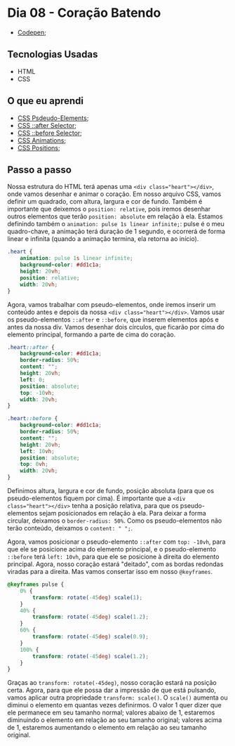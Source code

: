 # Dia 08 - Coração Batendo

-   [Codepen](https://codepen.io/lizvidotti91/pen/vYGrYeE);

## Tecnologias Usadas

-   HTML
-   CSS

## O que eu aprendi

-   [CSS Psdeudo-Elements](https://www.w3schools.com/css/css_pseudo_elements.asp);
-   [CSS ::after Selector](https://www.w3schools.com/cssref/sel_after.asp);
-   [CSS ::before Selector](https://www.w3schools.com/cssref/sel_before.asp);
-   [CSS Animations](https://www.w3schools.com/css/css3_animations.asp);
-   [CSS Positions](https://www.w3schools.com/css/css_positioning.asp);

## Passo a passo

Nossa estrutura do HTML terá apenas uma `<div class="heart"></div>`, onde vamos desenhar e animar o coração. Em nosso arquivo CSS, vamos definir um quadrado, com altura, largura e cor de fundo. Também é importante que deixemos o `position: relative`, pois iremos desenhar outros elementos que terão `position: absolute` em relação à ela. Estamos definindo também o `animation: pulse 1s linear infinite;`: pulse é o meu quadro-chave, a animação terá duração de 1 segundo, e ocorrerá de forma linear e infinita (quando a animação termina, ela retorna ao início).

```css
.heart {
    animation: pulse 1s linear infinite;
    background-color: #dd1c1a;
    height: 20vh;
    position: relative;
    width: 20vh;
}
```

Agora, vamos trabalhar com pseudo-elementos, onde iremos inserir um conteúdo antes e depois da nossa `<div class="heart"></div>`. Vamos usar os pseudo-elementos `::after` e `::before`, que inserem elementos após e antes da nossa div. Vamos desenhar dois círculos, que ficarão por cima do elemento principal, formando a parte de cima do coração.

```css
.heart::after {
    background-color: #dd1c1a;
    border-radius: 50%;
    content: "";
    height: 20vh;
    left: 0;
    position: absolute;
    top: -10vh;
    width: 20vh;
}

.heart::before {
    background-color: #dd1c1a;
    border-radius: 50%;
    content: "";
    height: 20vh;
    left: 10vh;
    position: absolute;
    top: 0vh;
    width: 20vh;
}
```

Definimos altura, largura e cor de fundo, posição absoluta (para que os pseudo-elementos fiquem por cima). É importante que a `<div class="heart"></div>` tenha a posição relativa, para que os pseudo-elementos sejam posicionados em relação à ela. Para deixar a forma circular, deixamos o `border-radius: 50%`. Como os pseudo-elementos não terão conteúdo, deixamos o `content: " ";`.

Agora, vamos posicionar o pseudo-elemento `::after` com `top: -10vh`, para que ele se posicione acima do elemento principal, e o pseudo-elemento `::before` terá `left: 10vh`, para que ele se posicione à direita do elemento principal. Agora, nosso coração estará "deitado", com as bordas redondas viradas para a direita. Mas vamos consertar isso em nosso `@keyframes`.

```css
@keyframes pulse {
    0% {
        transform: rotate(-45deg) scale(1);
    }
    40% {
        transform: rotate(-45deg) scale(1.2);
    }
    60% {
        transform: rotate(-45deg) scale(0.9);
    }
    100% {
        transform: rotate(-45deg) scale(1.2);
    }
}
```

Graças ao `transform: rotate(-45deg)`, nosso coração estará na posição certa. Agora, para que ele possa dar a impressão de que está pulsando, vamos aplicar outra propriedade `transform: scale()`. O `scale()` aumenta ou diminui o elemento em quantas vezes definirmos. O valor 1 quer dizer que ele permanece em seu tamanho normal; valores abaixo de 1, estaremos diminuindo o elemento em relação ao seu tamanho original; valores acima de 1, estaremos aumentando o elemento em relação ao seu tamanho original.
